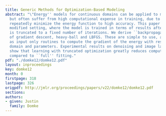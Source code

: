 ```yaml
---
title: Generic Methods for Optimization-Based Modeling
abstract: "\"Energy'' models for continuous domains can be applied to many problems,
  but often suffer from high computational expense in training, due to the need to
  repeatedly minimize the energy function to high accuracy. This paper considers a
  modified setting, where the model is trained in terms of results after optimization
  is truncated to a fixed number of iterations. We derive ``backpropagating'' versions
  of gradient descent, heavy-ball and LBFGS. These are simple to use, as they require
  as input only routines to compute the gradient of the energy with respect to the
  domain and parameters. Experimental results on denoising and image labeling problems
  show that learning with truncated optimization greatly reduces computational expense
  compared to ``full'' fitting."
pdf: "./domke12/domke12.pdf"
layout: inproceedings
key: domke12
month: 0
firstpage: 318
lastpage: 326
origpdf: http://jmlr.org/proceedings/papers/v22/domke12/domke12.pdf
sections: 
authors:
- given: Justin
  family: Domke
---
```


